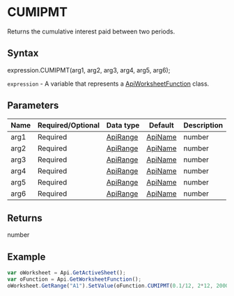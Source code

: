# CUMIPMT

Returns the cumulative interest paid between two periods.

## Syntax

expression.CUMIPMT(arg1, arg2, arg3, arg4, arg5, arg6);

`expression` - A variable that represents a [ApiWorksheetFunction](../ApiWorksheetFunction.md) class.

## Parameters

| **Name** | **Required/Optional** | **Data type** | **Default** | **Description** |
| ------------- | ------------- | ------------- | ------------- | ------------- |
| arg1 | Required | [ApiRange](../../ApiRange/ApiRange.md) | [ApiName](../../ApiName/ApiName.md) | number |  | The interest rate for the investment. |
| arg2 | Required | [ApiRange](../../ApiRange/ApiRange.md) | [ApiName](../../ApiName/ApiName.md) | number |  | The total number of payment periods. |
| arg3 | Required | [ApiRange](../../ApiRange/ApiRange.md) | [ApiName](../../ApiName/ApiName.md) | number |  | A present value of the payments. |
| arg4 | Required | [ApiRange](../../ApiRange/ApiRange.md) | [ApiName](../../ApiName/ApiName.md) | number |  | The first period included into the calculation. |
| arg5 | Required | [ApiRange](../../ApiRange/ApiRange.md) | [ApiName](../../ApiName/ApiName.md) | number |  | The last period included into the calculation. |
| arg6 | Required | [ApiRange](../../ApiRange/ApiRange.md) | [ApiName](../../ApiName/ApiName.md) | number |  | The timing of the payment. |

## Returns

number

## Example



```javascript
var oWorksheet = Api.GetActiveSheet();
var oFunction = Api.GetWorksheetFunction();
oWorksheet.GetRange("A1").SetValue(oFunction.CUMIPMT(0.1/12, 2*12, 2000, 1, 24, 0));
```
